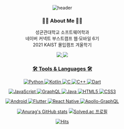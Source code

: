 <div align=center>

![header](https://capsule-render.vercel.app/api?type=transparent&height=250&section=header&text=HyunjeongLee💻&fontColor=131057&fontSize=60)
### 👩‍💻 About Me 👩‍💻
<p>성균관대학교 소프트웨어학과<br>
네이버 커넥트 부스트캠프 웹·모바일 6기<br>
2021 KAIST 몰입캠프 겨울학기</p>

<a href="mailto:gnlgus48@g.skku.edu"><img src="https://img.shields.io/badge/gmail.com-EA4335?style=flat-square&logo=Gmail&logoColor=white"/> <a href="mailto:aks717_412@naver.com"><img src="https://img.shields.io/badge/naver.com-2DB400?style=flat-square&logo=Naver&logoColor=white"/>  


### 🛠 Tools & Languages 🛠

![Python](https://img.shields.io/badge/python-3670A0?style=for-the-badge&logo=python&logoColor=ffdd54) ![Kotlin](https://img.shields.io/badge/kotlin-%230095D5.svg?style=for-the-badge&logo=kotlin&logoColor=white) ![C](https://img.shields.io/badge/c-%2300599C.svg?style=for-the-badge&logo=c&logoColor=white) ![C++](https://img.shields.io/badge/c++-%2300599C.svg?style=for-the-badge&logo=c%2B%2B&logoColor=white) ![Dart](https://img.shields.io/badge/dart-%230175C2.svg?style=for-the-badge&logo=dart&logoColor=white)

![JavaScript](https://img.shields.io/badge/javascript-%23323330.svg?style=for-the-badge&logo=javascript&logoColor=%23F7DF1E) ![GraphQL](https://img.shields.io/badge/-GraphQL-E10098?style=for-the-badge&logo=graphql&logoColor=white) ![Java](https://img.shields.io/badge/java-%23ED8B00.svg?style=for-the-badge&logo=java&logoColor=white) ![HTML5](https://img.shields.io/badge/html5-%23E34F26.svg?style=for-the-badge&logo=html5&logoColor=white) ![CSS3](https://img.shields.io/badge/css3-%231572B6.svg?style=for-the-badge&logo=css3&logoColor=white)

![Android](https://img.shields.io/badge/Android-3DDC84?style=for-the-badge&logo=android&logoColor=white) ![Flutter](https://img.shields.io/badge/Flutter-%2302569B.svg?style=for-the-badge&logo=Flutter&logoColor=white) ![React Native](https://img.shields.io/badge/react_native-%2320232a.svg?style=for-the-badge&logo=react&logoColor=%2361DAFB) ![Apollo-GraphQL](https://img.shields.io/badge/-ApolloGraphQL-311C87?style=for-the-badge&logo=apollo-graphql)


[![Anurag's GitHub stats](https://github-readme-stats.vercel.app/api?username=hyunjeong408&theme=algolia)](https://github.com/anuraghazra/github-readme-stats)
[![Solved.ac 프로필](http://mazassumnida.wtf/api/generate_badge?boj=gnlgus48)](https://solved.ac/gnlgus48)

[![Hits](https://hits.seeyoufarm.com/api/count/incr/badge.svg?url=https%3A%2F%2Fgithub.com%2Fhyunjeong408&count_bg=%23131057&title_bg=%23CECECE&icon=&icon_color=%23000000&title=hits&edge_flat=true)](https://hits.seeyoufarm.com)

</div>
